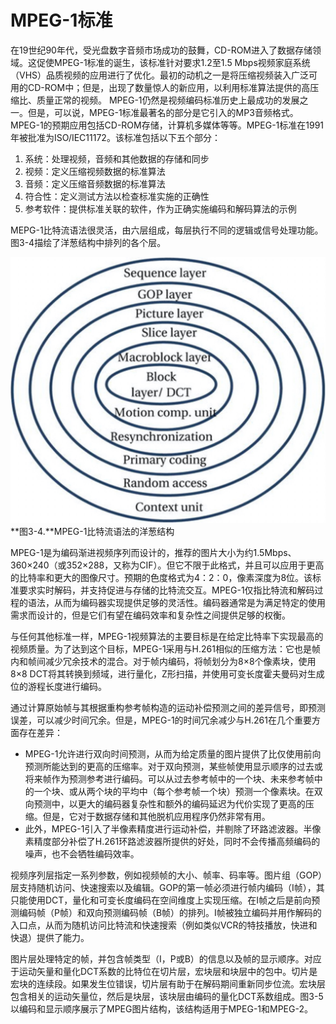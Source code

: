 # MPEG-1标准

在19世纪90年代，受光盘数字音频市场成功的鼓舞，CD-ROM进入了数据存储领域。这促使MPEG-1标准的诞生，该标准针对要求1.2至1.5 Mbps视频家庭系统（VHS）品质视频的应用进行了优化。最初的动机之一是将压缩视频装入广泛可用的CD-ROM中；但是，出现了数量惊人的新应用，以利用标准算法提供的高压缩比、质量正常的视频。 MPEG-1仍然是视频编码标准历史上最成功的发展之一。但是，可以说，MPEG-1标准最著名的部分是它引入的MP3音频格式。MPEG-1的预期应用包括CD-ROM存储，计算机多媒体等等。MPEG-1标准在1991年被批准为ISO/IEC11172。该标准包括以下五个部分：

1. 系统：处理视频，音频和其他数据的存储和同步
2. 视频：定义压缩视频数据的标准算法
3. 音频：定义压缩音频数据的标准算法
4. 符合性：定义测试方法以检查标准实施的正确性
5. 参考软件：提供标准关联的软件，作为正确实施编码和解码算法的示例

MEPG-1比特流语法很灵活，由六层组成，每层执行不同的逻辑或信号处理功能。图3-4描绘了洋葱结构中排列的各个层。

![](../images/3_4.png)
**图3-4.**MPEG-1比特流语法的洋葱结构

MPEG-1是为编码渐进视频序列而设计的，推荐的图片大小为约1.5Mbps、360×240（或352×288，又称为CIF）。但它不限于此格式，并且可以应用于更高的比特率和更大的图像尺寸。预期的色度格式为4：2：0，像素深度为8位。该标准要求实时解码，并支持促进与存储的比特流交互。MPEG-1仅指比特流和解码过程的语法，从而为编码器实现提供足够的灵活性。编码器通常是为满足特定的使用需求而设计的，但是它们有望在编码效率和复杂性之间提供足够的权衡。

与任何其他标准一样，MPEG-1视频算法的主要目标是在给定比特率下实现最高的视频质量。为了达到这个目标，MPEG-1采用与H.261相似的压缩方法：它也是帧内和帧间减少冗余技术的混合。对于帧内编码，将帧划分为8×8个像素块，使用8×8 DCT将其转换到频域，进行量化，Z形扫描，并使用可变长度霍夫曼码对生成位的游程长度进行编码。

通过计算原始帧与其根据重构参考帧构造的运动补偿预测之间的差异信号，即预测误差，可以减少时间冗余。但是，MPEG-1的时间冗余减少与H.261在几个重要方面存在差异：
* MPEG-1允许进行双向时间预测，从而为给定质量的图片提供了比仅使用前向预测所能达到的更高的压缩率。对于双向预测，某些帧使用显示顺序的过去或将来帧作为预测参考进行编码。可以从过去参考帧中的一个块、未来参考帧中的一个块、或从两个块的平均中（每个参考帧一个块）预测一个像素块。在双向预测中，以更大的编码器复杂性和额外的编码延迟为代价实现了更高的压缩。但是，它对于数据存储和其他脱机应用程序仍然非常有用。
* 此外，MPEG-1引入了半像素精度进行运动补偿，并剔除了环路滤波器。半像素精度部分补偿了H.261环路滤波器所提供的好处，同时不会传播高频编码的噪声，也不会牺牲编码效率。

视频序列层指定一系列参数，例如视频帧的大小、帧率、码率等。图片组（GOP）层支持随机访问、快速搜索以及编辑。GOP的第一帧必须进行帧内编码（I帧），其只能使用DCT，量化和可变长度编码在空间维度上实现压缩。在I帧之后是前向预测编码帧（P帧）和双向预测编码帧（B帧）的排列。I帧被独立编码并用作解码的入口点，从而为随机访问比特流和快速搜索（例如类似VCR的特技播放，快进和快退）提供了能力。

图片层处理特定的帧，并包含帧类型（I，P或B）的信息以及帧的显示顺序。对应于运动矢量和量化DCT系数的比特位在切片层，宏块层和块层中的包中。切片是宏块的连续段。如果发生位错误，切片层有助于在解码期间重新同步位流。宏块层包含相关的运动矢量位，然后是块层，该块层由编码的量化DCT系数组成。图3-5以编码和显示顺序展示了MPEG图片结构，该结构适用于MPEG-1和MPEG-2。
























